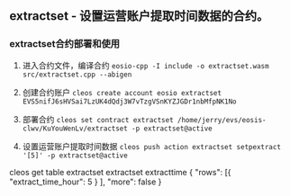 ## extractset - 设置运营账户提取时间数据的合约。
### extractset合约部署和使用
1. 进入合约文件，编译合约
 `eosio-cpp -I include -o extractset.wasm src/extractset.cpp --abigen`

2. 创建合约账户
`cleos create account eosio extractset EVS5nifJ6sHVSai7LzUK4dQdj3W7vTzgVSnKYZJGDr1nbMfpNK1No`

3. 部署合约
`cleos set contract extractset /home/jerry/evs/eosis-clwv/KuYouWenLv/extractset -p extractset@active`

4. 设置运营账户提取时间数据
`cleos push action extractset setpextract '[5]' -p extractset@active`

cleos get table extractset extractset extracttime
{
  "rows": [{
      "extract_time_hour": 5
    }
  ],
  "more": false
}
